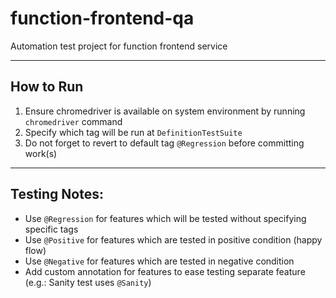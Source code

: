 # function-frontend-qa
Automation test project for function frontend service

---

## How to Run
1. Ensure chromedriver is available on system environment by running `chromedriver` command
2. Specify which tag will be run at `DefinitionTestSuite`
3. Do not forget to revert to default tag `@Regression` before committing work(s)

---

## Testing Notes:
- Use `@Regression` for features which will be tested without specifying specific tags
- Use `@Positive` for features which are tested in positive condition (happy flow)
- Use `@Negative` for features which are tested in negative condition
- Add custom annotation for features to ease testing separate feature (e.g.: Sanity test uses `@Sanity`)
